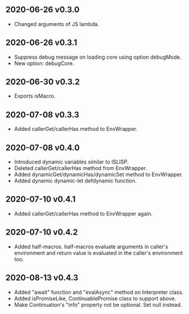 ## 2020-06-26 v0.3.0
  * <Breaking change> Changed arguments of JS lambda.

## 2020-06-26 v0.3.1
  * Suppress debug message on loading core using option debugMode.
  * New option: debugCore.

## 2020-06-30 v0.3.2
  * Exports isMacro.

## 2020-07-08 v0.3.3
  * Added callerGet/callerHas method to EnvWrapper.

## 2020-07-08 v0.4.0
  * Introduced dynamic variables similar to ISLISP.
  * Deleted callerGet/callerHas method from EnvWrapper.
  * Added dynamicGet/dynamicHas/dynamicSet method to EnvWrapper.
  * Added dynamic dynamic-let defdynamic function.

## 2020-07-10 v0.4.1
  * Added callerGet/callerHas method to EnvWrapper again.

## 2020-07-10 v0.4.2
  * Added half-macros. half-macros evaluate arguments in caller's environment
    and return value is evaluated in the caller's environment too.

## 2020-08-13 v0.4.3
  * Added "await" function and "evalAsync" method on Interpreter class.
  * Added isPromiseLike, ContinuablePromise class to support above.
  * Make Continuation's "info" property not be optional. Set null instead.
